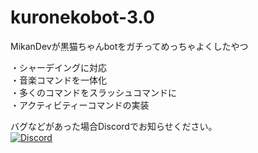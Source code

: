 # kuronekobot-3.0

MikanDevが黒猫ちゃんbotをガチってめっちゃよくしたやつ

・シャーデイングに対応<br>
・音楽コマンドを一体化<br>
・多くのコマンドをスラッシュコマンドに<br>
・アクティビティーコマンドの実装<br>


バグなどがあった場合Discordでお知らせください。<br>
[![Discord](https://discordapp.com/api/guilds/867038364552396860/widget.png?style=banner4)](https://discord.gg/Y6w5Jv3EAR)
